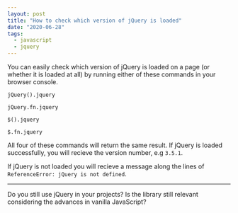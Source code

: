 ```yaml
---
layout: post
title: "How to check which version of jQuery is loaded"
date: "2020-06-28"
tags:
  - javascript
  - jquery
---
```


You can easily check which version of jQuery is loaded on a page (or whether it is loaded at all) by running either of these commands in your browser console.

```shell
jQuery().jquery

jQuery.fn.jquery

$().jquery

$.fn.jquery
```

All four of these commands will return the same result. If jQuery is loaded successfully, you will recieve the version number, e.g `3.5.1`.

If jQuery is not loaded you will recieve a message along the lines of `ReferenceError: jQuery is not defined`.

* * *

Do you still use jQuery in your projects? Is the library still relevant considering the advances in vanilla JavaScript?
